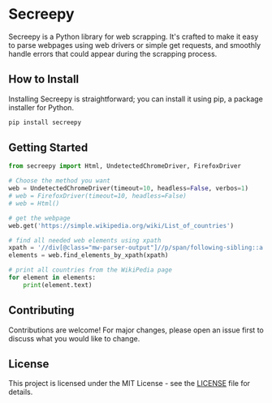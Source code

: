 # Secreepy

Secreepy is a Python library for web scrapping. 
It's crafted to make it easy to parse webpages using web drivers or simple get requests, and smoothly handle
errors that could appear during the scrapping process.

## How to Install

Installing Secreepy is straightforward; you can install it using pip, a package installer for Python.

```bash
pip install secreepy
```

## Getting Started
```python
from secreepy import Html, UndetectedChromeDriver, FirefoxDriver

# Choose the method you want
web = UndetectedChromeDriver(timeout=10, headless=False, verbos=1)
# web = FirefoxDriver(timeout=10, headless=False)
# web = Html()

# get the webpage
web.get('https://simple.wikipedia.org/wiki/List_of_countries')

# find all needed web elements using xpath
xpath = '//div[@class="mw-parser-output"]//p/span/following-sibling::a'
elements = web.find_elements_by_xpath(xpath)

# print all countries from the WikiPedia page
for element in elements:
    print(element.text)
```

## Contributing
Contributions are welcome! For major changes, please open an issue first to discuss what you would like to change. 

## License
This project is licensed under the MIT License - see the [LICENSE](https://github.com/repeating/secreepy/blob/main/LICENSE) file for details.